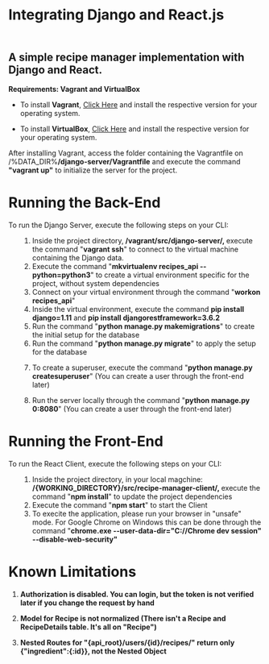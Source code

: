 <h1>Integrating Django and React.js</h1>
<h2><br />A simple recipe manager implementation with Django and React.</h2>
<p><strong>Requirements: Vagrant and VirtualBox</strong></p>
<ul>
<li>To install <strong>Vagrant</strong>,&nbsp;<a href="https://www.vagrantup.com/downloads.html">Click Here</a> and install the respective version for your operating system.</li>
</ul>
<ul>
<li>To install <strong>VirtualBox</strong>,&nbsp;<a href="https://www.virtualbox.org/wiki/Downloads">Click Here</a> and install the respective version for your operating system.</li>
</ul>
<p>After installing Vagrant, access the folder containing the Vagrantfile on /%DATA_DIR%<strong>/django-server/Vagrantfile</strong> and execute the command <strong>"vagrant up"</strong> to initialize the server for the project.</p>
<h1>Running the Back-End</h1>
<p>To run the Django Server, execute the following steps on your CLI:</p>
<ol>
<ol>
<li>Inside the project directory,<strong> /vagrant/src/django-server/,&nbsp;</strong>execute the command "<strong>vagrant ssh</strong>" to connect to the virtual machine containing the Django data.</li>
<li>Execute the command "<strong>mkvirtualenv recipes_api --python=python3</strong>" to create a virtual environment specific for the project, without system dependencies</li>
<li>Connect on your virtual environment through the command "<strong>workon recipes_api</strong>"</li>
<li>Inside the virtual environment, execute the command <strong>pip install django=1.11</strong> and&nbsp;<strong>pip install djangorestframework=3.6.2</strong></li>
<li>Run the command "<strong>python manage.py makemigrations</strong>" to create the initial setup for the database</li>
<li>Run the command "<strong>python manage.py migrate</strong>" to apply the setup for the database</li>
<li>
<p>To create a superuser, execute the command "<strong>python manage.py createsuperuser</strong>" (You can create a user through the front-end later)&nbsp;</p>
</li>
<li>
<p>Run the server locally through the command "<strong>python manage.py 0:8080</strong>" (You can create a user through the front-end later)&nbsp;</p>
</li>
</ol>
</ol>
<h1>Running the Front-End</h1>
<p>To run the React Client, execute the following steps on your CLI:</p>
<ol>
<ol>
<li>Inside the project directory, in your local magchine: <strong> /{WORKING_DIRECTORY}/src/recipe-manager-client/,&nbsp;</strong>execute the command "<strong>npm install</strong>" to update the project dependencies</li>
<li>Execute the command "<strong>npm start</strong>" to start the Client</li>
<li>To execite the application, please run your browser in "unsafe" mode. For Google Chrome on Windows this can be done through the command "<strong>chrome.exe --user-data-dir="C://Chrome dev session" --disable-web-security"</strong></li>
</ol>
</ol>
<h1>Known Limitations</h1>
<ol>
<li>
<p><strong>Authorization is disabled. You can login, but the token is not verified later if you change the request by hand</strong>&nbsp;</p>
</li>
<li>
<p><strong>Model for Recipe is not normalized (There isn't a Recipe and RecipeDetails table. It's all on "Recipe")</strong>&nbsp;</p>
</li>
<li>
<p><strong>Nested Routes for "{api_root}/users/{id}/recipes/" return only {"ingredient":{:id}}, not the Nested Object</strong>&nbsp;</p>
</li>
</ol>
